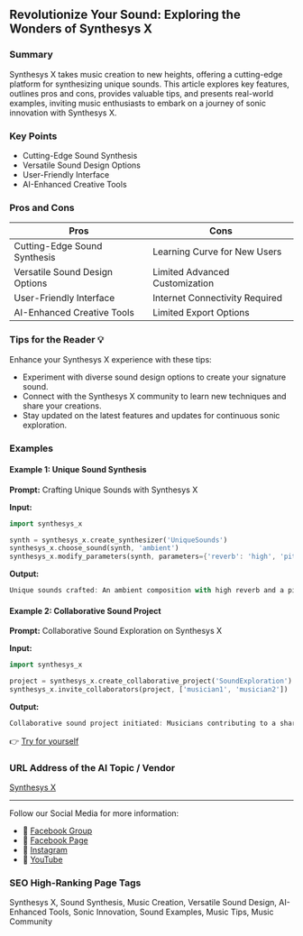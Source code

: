 ## Revolutionize Your Sound: Exploring the Wonders of Synthesys X

### Summary
Synthesys X takes music creation to new heights, offering a cutting-edge platform for synthesizing unique sounds. This article explores key features, outlines pros and cons, provides valuable tips, and presents real-world examples, inviting music enthusiasts to embark on a journey of sonic innovation with Synthesys X.

### Key Points
- Cutting-Edge Sound Synthesis
- Versatile Sound Design Options
- User-Friendly Interface
- AI-Enhanced Creative Tools

### Pros and Cons

| Pros                              | Cons                              |
|-----------------------------------|-----------------------------------|
| Cutting-Edge Sound Synthesis      | Learning Curve for New Users      |
| Versatile Sound Design Options    | Limited Advanced Customization    |
| User-Friendly Interface           | Internet Connectivity Required   |
| AI-Enhanced Creative Tools        | Limited Export Options            |

### Tips for the Reader 💡
Enhance your Synthesys X experience with these tips:
- Experiment with diverse sound design options to create your signature sound.
- Connect with the Synthesys X community to learn new techniques and share your creations.
- Stay updated on the latest features and updates for continuous sonic exploration.

### Examples

#### Example 1: Unique Sound Synthesis
**Prompt:** Crafting Unique Sounds with Synthesys X

**Input:**
```dart
import synthesys_x

synth = synthesys_x.create_synthesizer('UniqueSounds')
synthesys_x.choose_sound(synth, 'ambient')
synthesys_x.modify_parameters(synth, parameters={'reverb': 'high', 'pitch': '+2'})
```

**Output:**
```dart
Unique sounds crafted: An ambient composition with high reverb and a pitch shift of +2.
```

#### Example 2: Collaborative Sound Project
**Prompt:** Collaborative Sound Exploration on Synthesys X

**Input:**
```dart
import synthesys_x

project = synthesys_x.create_collaborative_project('SoundExploration')
synthesys_x.invite_collaborators(project, ['musician1', 'musician2'])
```

**Output:**
```dart
Collaborative sound project initiated: Musicians contributing to a shared canvas of sonic exploration.
```

👉 <a href="https://synthesys.io/x/" target="_blank">Try for yourself</a>

### URL Address of the AI Topic / Vendor
<a href="https://synthesys.io/x/" target="_blank">Synthesys X</a>

---

Follow our Social Media for more information:

- 📘 <a href="https://www.facebook.com/groups/trionxai" target="_blank">Facebook Group</a>
- 📄 <a href="https://www.facebook.com/ai.trionxai" target="_blank">Facebook Page</a>
- 📸 <a href="https://www.instagram.com/trionxai/" target="_blank">Instagram</a>
- 🎥 <a href="https://www.youtube.com/@robotdocs/" target="_blank">YouTube</a>

### SEO High-Ranking Page Tags
Synthesys X, Sound Synthesis, Music Creation, Versatile Sound Design, AI-Enhanced Tools, Sonic Innovation, Sound Examples, Music Tips, Music Community